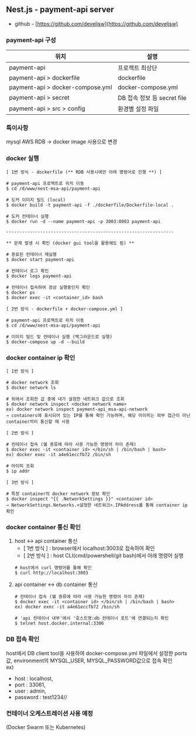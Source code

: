 
## Nest.js - payment-api server
- github - [https://github.com/develjsw](https://github.com/develjsw)

### payment-api 구성

| 위치                        | 설명                                |
|---------------------------|--------------------------------------|
| payment-api                | 프로젝트 최상단                         |
| payment-api > dockerfile   | dockerfile                           |
| payment-api > docker-compose.yml | docker-compose.yml |
| payment-api > secret       | DB 접속 정보 등 secret file            |
| payment-api > src > config | 환경별 설정 파일                          |

### 특이사항

mysql AWS RDB → docker image 사용으로 변경

### docker 실행
~~~
[ 1번 방식 - dockerfile (** RDB 사용시에만 아래 명령어로 진행 **) ]

# payment-api 프로젝트로 위치 이동
$ cd /d/www/nest-msa-api/payment-api

# 도커 이미지 빌드 (local)
$ docker build -t payment-api -f ./dockerfile/Dockerfile-local .

# 도커 컨테이너 실행
$ docker run -d --name payment-api -p 3003:8003 payment-api

----------------------------------------------------------------

** 문제 발생 시 확인 (docker gui tool을 활용해도 됨) **

# 종료된 컨테이너 재실행
$ docker start payment-api

# 컨테이너 로그 확인 
$ docker logs payment-api

# 컨테이너 접속하여 정상 실행중인지 확인
$ docker ps
$ docker exec -it <container_id> bash
~~~

~~~
[ 2번 방식 - dockerfile + docker-compose.yml ]

# payment-api 프로젝트로 위치 이동
$ cd /d/www/nest-msa-api/payment-api

# 이미지 빌드 및 컨테이너 실행 (백그라운드로 실행)
$ docker-compose up -d --build
~~~

### docker container ip 확인
~~~
[ 1번 방식 ]

# docker network 조회
$ docker network ls

# 위에서 조회한 값 중에 내가 설정한 네트워크 값으로 조회
$ docker network inspect <docker network name>
ex) docker network inspect payment-api_msa-api-network
→ containers에 표시되어 있는 IP를 통해 확인 가능하며, 해당 아이피는 외부 접근이 아닌 container끼리 통신할 때 사용
~~~
~~~
[ 2번 방식 ]

# 컨테이너 접속 (쉘 종류에 따라 사용 가능한 명령어 차이 존재)
$ docker exec -it <container id> </bin/sh | /bin/bash | bash>
ex) docker exec -it a4e61eccfb72 /bin/sh

# 아이피 조회
$ ip addr
~~~
~~~
[ 3번 방식 ]

# 특정 container의 docker network 정보 확인
$ docker inspect "{{ .NetworkSettings }}" <container id>
→ NetworkSettings.Networks.<설정한 네트워크>.IPAddress를 통해 container ip 확인
~~~

### docker container 통신 확인
1. host ↔ api container 통신
   - [ 1번 방식 ] : browser에서 localhost:3003로 접속하여 확인 
   - [ 2번 방식 ] : host CLI(cmd/powershell/git bash)에서 아래 명령어 실행 
   ~~~
   # host에서 curl 명령어를 통해 확인
   $ curl http://localhost:3003
   ~~~ 
2. api container ↔ db container 통신
   ~~~
   # 컨테이너 접속 (쉘 종류에 따라 사용 가능한 명령어 차이 존재)
   $ docker exec -it <container id> </bin/sh | /bin/bash | bash>
   ex) docker exec -it a4e61eccfb72 /bin/sh
   
   # 'api 컨테이너 내부'에서 '호스트명:db 컨테이너 포트'에 연결되는지 확인
   $ telnet host.docker.internal:3306
   ~~~

### DB 접속 확인
host에서 DB client tool을 사용하여 docker-compose.yml 파일에서 설정한 ports 값, environment의 MYSQL_USER, MYSQL_PASSWORD값으로 접속 확인   
ex)
- host : localhost,
- port : 33061,
- user : admin,
- password : test1234//
   
### 컨테이너 오케스트레이션 사용 예정
(Docker Swarm 또는 Kubernetes)